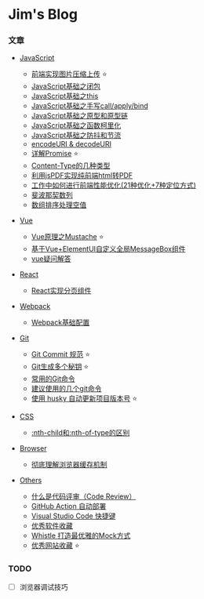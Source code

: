# Jim's Blog

### 文章

- [JavaScript](https://github.com/jimdeng92/Blog/labels/JavaScript) 
  - [前端实现图片压缩上传](https://github.com/jimdeng92/Blog/issues/4) ⭐
  - [JavaScript基础之闭包](https://github.com/jimdeng92/Blog/issues/11)
  - [JavaScript基础之this](https://github.com/jimdeng92/Blog/issues/12) 
  - [JavaScript基础之手写call/apply/bind](https://github.com/jimdeng92/Blog/issues/13)
  - [JavaScript基础之原型和原型链](https://github.com/jimdeng92/Blog/issues/14)
  - [JavaScript基础之函数柯里化](https://github.com/jimdeng92/Blog/issues/16)
  - [JavaScript基础之防抖和节流](https://github.com/jimdeng92/Blog/issues/21)
  - [encodeURI & decodeURI](https://github.com/jimdeng92/Blog/issues/15)
  - [详解Promise](https://github.com/jimdeng92/Blog/issues/5) ⭐
  - [Content-Type的几种类型](https://github.com/jimdeng92/Blog/issues/10)
  - [利用jsPDF实现纯前端html转PDF](https://github.com/jimdeng92/Blog/issues/19)
  - [工作中如何进行前端性能优化(21种优化+7种定位方式)](https://github.com/jimdeng92/Blog/issues/20)
  - [斐波那契数列](https://github.com/jimdeng92/Blog/issues/24)
  - [数组排序处理空值](https://github.com/jimdeng92/Blog/issues/27)
 
- [Vue](https://github.com/jimdeng92/Blog/labels/Vue)
  - [Vue原理之Mustache](https://github.com/jimdeng92/Blog/issues/18) ⭐
  - [基于Vue+ElementUI自定义全局MessageBox组件](https://github.com/jimdeng92/Blog/issues/26)
  - [vue疑问解答](https://github.com/jimdeng92/Blog/issues/28)
 
- [React](https://github.com/jimdeng92/Blog/labels/React)
  - [React实现分页组件](https://github.com/jimdeng92/Blog/issues/17)

- [Webpack](https://github.com/jimdeng92/Blog/labels/Webpack)
  - [Webpack基础配置](https://github.com/jimdeng92/Blog/issues/25)

- [Git](https://github.com/jimdeng92/Blog/labels/JavaScript)
  - [Git Commit 规范](https://github.com/jimdeng92/Blog/issues/3) ⭐
  - [Git生成多个秘钥](https://github.com/jimdeng92/Blog/issues/7) ⭐
  - [常用的Git命令](https://github.com/jimdeng92/Blog/issues/8)
  - [建议使用的几个git命令](https://github.com/jimdeng92/Blog/issues/9)
  - [使用 husky 自动更新项目版本号](https://github.com/jimdeng92/Blog/issues/32) ⭐
 
- [CSS](https://github.com/jimdeng92/Blog/labels/CSS)
  - [:nth-child和:nth-of-type的区别](https://github.com/jimdeng92/Blog/issues/6)
 
- [Browser](https://github.com/jimdeng92/Blog/labels/Browser)
  - [彻底理解浏览器缓存机制](https://github.com/jimdeng92/Blog/issues/23)
 
- [Others](https://github.com/jimdeng92/Blog/labels/Others)
  - [什么是代码评审（Code Review）](https://github.com/jimdeng92/Blog/issues/31)
  - [GitHub Action 自动部署](https://github.com/jimdeng92/Blog/issues/22)
  - [Visual Studio Code 快捷键](https://github.com/jimdeng92/Blog/issues/1)
  - [优秀软件收藏](https://github.com/jimdeng92/Blog/issues/2)
  - [Whistle 打造最优雅的Mock方式](https://github.com/jimdeng92/Blog/issues/29)
  - [优秀网站收藏](https://github.com/jimdeng92/Blog/issues/30) ⭐

### TODO

- [ ] 浏览器调试技巧
